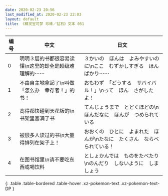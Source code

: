 ```yaml
---
date: 2020-02-23 20:56
last_modified_at: 2020-02-23 22:03
layout: default
title: 《精灵宝可梦 珍珠／钻石》文本 051
---
```

| 编号 | 中文 | 日文 |
| ---- | ---- | ---- |
| 0 | 明明３层的书都很容易读懂\n这里的却全是超级难理解的⋯⋯ | ３かいの　ほんは　よみやすいのに\nここ　むずかしすぎる　ほんばかり⋯⋯ |
| 1 | 不由自主地拿起了\n叫做「怎么办　幸存者！」的书！ | おもわず　「どうする　サバイバル！」\nって　ほん　さがしたよ！ |
| 2 | 高得都快碰到天花板的\n书架里塞满了书 | てんじょうまで　とどくほどの\nほんだなに　ほんが　つめられている |
| 3 | 被很多人读过的书\n大量得排列在架子上！ | おおくの　ひとに　よまれた　ほんが\nたなに　たくさん　ならべられている！ |
| 4 | 在图书馆里\n请不要吃东西或喝饮料 | としょかんでは　ものをたべたり\nのんだり　しないように　しましょう |
{: .table .table-bordered .table-hover .xz-pokemon-text .xz-pokemon-text-DP }